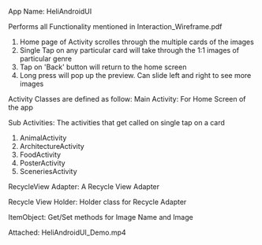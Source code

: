 App Name: HeliAndroidUI

Performs all Functionality mentioned in Interaction_Wireframe.pdf
1) Home page of Activity scrolles through the multiple cards of the images
2) Single Tap on any particular card will take through the 1:1 images of particular genre
3) Tap on 'Back' button will return to the home screen
4) Long press will pop up the preview. Can slide left and right to see more images

Activity Classes are defined as follow:
Main Activity: For Home Screen of the app

Sub Activities: The activities that get called on single tap on a card
1) AnimalActivity
2) ArchitectureActivity
3) FoodActivity
4) PosterActivity
5) SceneriesActivity

RecycleView Adapter: A Recycle View Adapter

Recycle View Holder: Holder class for Recycle Adapter

ItemObject: Get/Set methods for Image Name and Image

Attached: HeliAndroidUI_Demo.mp4
